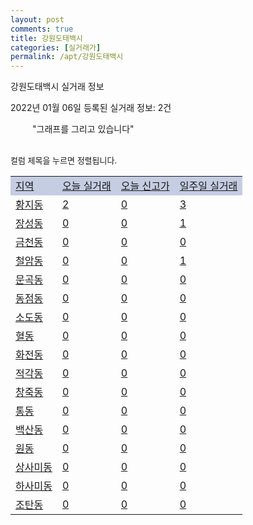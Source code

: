 ```yaml
---
layout: post
comments: true
title: 강원도태백시
categories: [실거래가]
permalink: /apt/강원도태백시
---
```


강원도태백시 실거래 정보

2022년 01월 06일 등록된 실거래 정보: 2건

<!--<script async src="https://pagead2.googlesyndication.com/pagead/js/adsbygoogle.js?client=ca-pub-3485438051770037"
 crossorigin="anonymous"></script>-->

<script type="text/javascript">
  google.charts.load('current', {'packages':['corechart']});
  google.charts.setOnLoadCallback(drawChart);

  function drawChart() {
    var data = google.visualization.arrayToDataTable([['거래일', '매매', '전월세', '전매'], ['21-01', 37, 13, 0], ['21-02', 41, 15, 0], ['21-03', 60, 15, 0], ['21-04', 60, 10, 0], ['21-05', 61, 12, 0], ['21-06', 48, 9, 0], ['21-07', 35, 8, 0], ['21-08', 56, 10, 0], ['21-09', 52, 9, 0], ['21-10', 45, 11, 0], ['21-11', 38, 12, 0], ['21-12', 42, 4, 0], ['22-01', 2, 0, 0]]);

    var options = {
      title: '최근 1년간 유형별 거래량 추이',
      legend: { position: 'bottom' }
    };

    setTimeout(function() {
        var chart = new google.visualization.LineChart(document.getElementById('columnchart_material'));
        chart.draw(data, (options));
        document.getElementById('loading').style.display = 'none';
        var dayLabel = (new Date()).getDay();
        if (dayLabel < 2) {
            sorttable.innerSortFunction.apply(document.getElementById('week'), []);
            sorttable.innerSortFunction.apply(document.getElementById('week'), []);        
        }
        else {
            sorttable.innerSortFunction.apply(document.getElementById('today'), []);
            sorttable.innerSortFunction.apply(document.getElementById('today'), []);
        }
    }, 200);

  }
</script>

<div id="loading" style="z-index:20; display: block; margin-left: 35px">"그래프를 그리고 있습니다"</div>
<div id="columnchart_material" style="width: 95%; margin-left: -35px; display: block"></div>
<!--<div style="width: 95%; margin-left: -35px; display: block">
      <script async src="https://pagead2.googlesyndication.com/pagead/js/adsbygoogle.js?client=ca-pub-3485438051770037"
          crossorigin="anonymous"></script>
      <ins class="adsbygoogle"
          style="display:block"
          data-ad-format="fluid"
          data-ad-layout-key="-fb+5w+4e-db+86"
          data-ad-client="ca-pub-3485438051770037"
          data-ad-slot="1827090281"></ins>
      <script>
          (adsbygoogle = window.adsbygoogle || []).push({});
      </script>
</div>-->
<br>

<font size='small' style='font-size: small;'>컬럼 제목을 누르면 정렬됩니다.</font>
<table class="sortable">
  <tr style='background-color: rgba(114, 132, 186,0.4);'>
    <td id="region"><a href="#">지역</a></td>
    <td id="today"><a href="#">오늘 실거래</a></td>
    <td id="today_new"><a href="#">오늘 신고가</a></td>
    <td id="week"><a href="#">일주일 실거래</a></td>
  </tr>

  
  <tr class="item">
    <td><a href="강원도태백시황지동">황지동</a></td>
    <td><a href="강원도태백시황지동">2</a></td>
    <td><a href="강원도태백시황지동">0</a></td>
    <td><a href="강원도태백시황지동">3</a></td>
  </tr>
    

  <tr class="item">
    <td><a href="강원도태백시장성동">장성동</a></td>
    <td><a href="강원도태백시장성동">0</a></td>
    <td><a href="강원도태백시장성동">0</a></td>
    <td><a href="강원도태백시장성동">1</a></td>
  </tr>
    

  <tr class="item">
    <td><a href="강원도태백시금천동">금천동</a></td>
    <td><a href="강원도태백시금천동">0</a></td>
    <td><a href="강원도태백시금천동">0</a></td>
    <td><a href="강원도태백시금천동">0</a></td>
  </tr>
    

  <tr class="item">
    <td><a href="강원도태백시철암동">철암동</a></td>
    <td><a href="강원도태백시철암동">0</a></td>
    <td><a href="강원도태백시철암동">0</a></td>
    <td><a href="강원도태백시철암동">1</a></td>
  </tr>
    

  <tr class="item">
    <td><a href="강원도태백시문곡동">문곡동</a></td>
    <td><a href="강원도태백시문곡동">0</a></td>
    <td><a href="강원도태백시문곡동">0</a></td>
    <td><a href="강원도태백시문곡동">0</a></td>
  </tr>
    

  <tr class="item">
    <td><a href="강원도태백시동점동">동점동</a></td>
    <td><a href="강원도태백시동점동">0</a></td>
    <td><a href="강원도태백시동점동">0</a></td>
    <td><a href="강원도태백시동점동">0</a></td>
  </tr>
    

  <tr class="item">
    <td><a href="강원도태백시소도동">소도동</a></td>
    <td><a href="강원도태백시소도동">0</a></td>
    <td><a href="강원도태백시소도동">0</a></td>
    <td><a href="강원도태백시소도동">0</a></td>
  </tr>
    

  <tr class="item">
    <td><a href="강원도태백시혈동">혈동</a></td>
    <td><a href="강원도태백시혈동">0</a></td>
    <td><a href="강원도태백시혈동">0</a></td>
    <td><a href="강원도태백시혈동">0</a></td>
  </tr>
    

  <tr class="item">
    <td><a href="강원도태백시화전동">화전동</a></td>
    <td><a href="강원도태백시화전동">0</a></td>
    <td><a href="강원도태백시화전동">0</a></td>
    <td><a href="강원도태백시화전동">0</a></td>
  </tr>
    

  <tr class="item">
    <td><a href="강원도태백시적각동">적각동</a></td>
    <td><a href="강원도태백시적각동">0</a></td>
    <td><a href="강원도태백시적각동">0</a></td>
    <td><a href="강원도태백시적각동">0</a></td>
  </tr>
    

  <tr class="item">
    <td><a href="강원도태백시창죽동">창죽동</a></td>
    <td><a href="강원도태백시창죽동">0</a></td>
    <td><a href="강원도태백시창죽동">0</a></td>
    <td><a href="강원도태백시창죽동">0</a></td>
  </tr>
    

  <tr class="item">
    <td><a href="강원도태백시통동">통동</a></td>
    <td><a href="강원도태백시통동">0</a></td>
    <td><a href="강원도태백시통동">0</a></td>
    <td><a href="강원도태백시통동">0</a></td>
  </tr>
    

  <tr class="item">
    <td><a href="강원도태백시백산동">백산동</a></td>
    <td><a href="강원도태백시백산동">0</a></td>
    <td><a href="강원도태백시백산동">0</a></td>
    <td><a href="강원도태백시백산동">0</a></td>
  </tr>
    

  <tr class="item">
    <td><a href="강원도태백시원동">원동</a></td>
    <td><a href="강원도태백시원동">0</a></td>
    <td><a href="강원도태백시원동">0</a></td>
    <td><a href="강원도태백시원동">0</a></td>
  </tr>
    

  <tr class="item">
    <td><a href="강원도태백시상사미동">상사미동</a></td>
    <td><a href="강원도태백시상사미동">0</a></td>
    <td><a href="강원도태백시상사미동">0</a></td>
    <td><a href="강원도태백시상사미동">0</a></td>
  </tr>
    

  <tr class="item">
    <td><a href="강원도태백시하사미동">하사미동</a></td>
    <td><a href="강원도태백시하사미동">0</a></td>
    <td><a href="강원도태백시하사미동">0</a></td>
    <td><a href="강원도태백시하사미동">0</a></td>
  </tr>
    

  <tr class="item">
    <td><a href="강원도태백시조탄동">조탄동</a></td>
    <td><a href="강원도태백시조탄동">0</a></td>
    <td><a href="강원도태백시조탄동">0</a></td>
    <td><a href="강원도태백시조탄동">0</a></td>
  </tr>
    


</table>


    